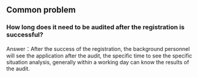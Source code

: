## Common problem

### How long does it need to be audited after the registration is successful?

Answer：After the success of the registration,
    the background personnel will see the application after the audit,
    the specific time to see the specific situation analysis,
    generally within a working day can know the results of the audit.

